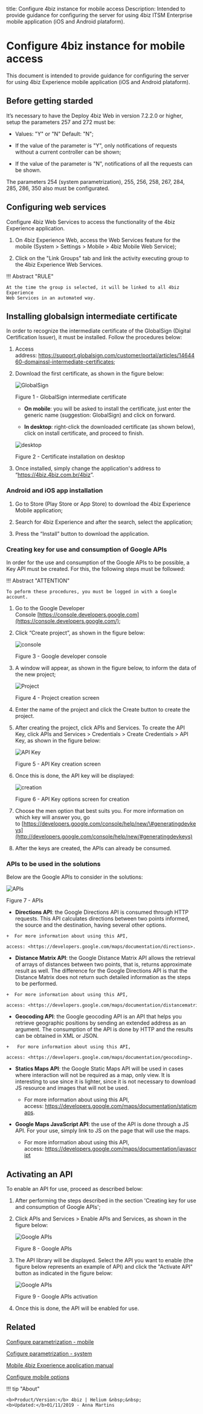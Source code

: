 title: Configure 4biz instance for mobile access
Description: Intended to provide guidance for configuring the server for using 4biz ITSM Enterprise mobile application (iOS and Android plataform).
# Configure 4biz instance for mobile access

This document is intended to provide guidance for configuring the server for
using 4biz Experience mobile application (iOS and Android plataform).

Before getting starded
----------------------

It’s necessary to have the Deploy 4biz Web in version 7.2.2.0
or higher, setup the parameters 257 and 272 must be:

  + Values: "Y" or "N" Default: "N";

  + If the value of the parameter is "Y", only notifications of requests without
    a current controller can be shown;

  + If the value of the parameter is "N", notifications of all the requests can
    be shown.

The parameters 254 (system parametrization), 255, 256, 258, 267, 284, 285, 286,
350 also must be configurated.

Configuring web services
------------------------

Configure 4biz Web Services to access the functionality of the
4biz Experience application.

1.  On 4biz Experience Web, access the Web Services feature for the mobile
    (System > Settings > Mobile > 4biz Mobile Web Service);

2.  Click on the "Link Groups" tab and link the activity executing group to the
    4biz Experience Web Services.

!!! Abstract "RULE"

    At the time the group is selected, it will be linked to all 4biz Experience
    Web Services in an automated way.  

Installing globalsign intermediate certificate
----------------------------------------------

In order to recognize the intermediate certificate of the GlobalSign (Digital
Certification Issuer), it must be installed. Follow the procedures below:

1.  Access
    address: <https://support.globalsign.com/customer/portal/articles/1464460-domainssl-intermediate-certificates>;

2.  Download the first certificate, as shown in the figure below:

    ![GlobalSign](images/config-app-android-ios-1.png)

    Figure 1 - GlobalSign intermediate certificate

      +  **On mobile**: you will be asked to install the certificate, just enter the
      generic name (suggestion: GlobalSign) and click on forward.

      +  **In desktop**: right-click the downloaded certificate (as shown below),
      click on install certificate, and proceed to finish.

    ![desktop](images/config-app-android-ios-2.png)

    Figure 2 - Certificate installation on desktop

3.  Once installed, simply change the application's address to
    “<https://4biz.4biz.com.br/4biz>”.

### Android and iOS app installation


1.  Go to Store (Play Store or App Store) to download the 4biz Experience Mobile
    application;

2.  Search for 4biz Experience and after the search, select the application;

3.  Press the “Install” button to download the application.

### Creating key for use and consumption of Google APIs


In order for the use and consumption of the Google APIs to be possible, a Key
API must be created. For this, the following steps must be followed:

!!! Abstract "ATTENTION"

    To peform these procedures, you must be logged in with a Google account.  


1.  Go to the Google Developer
    Console [https://console.developers.google.com](https://console.developers.google.com/);

2.  Click “Create project”, as shown in the figure below:

    ![console](images/config-app-android-ios-3.png)

    Figure 3 - Google developer console

3.  A window will appear, as shown in the figure below, to inform the data of
    the new project;

    ![Project](images/config-app-android-ios-4.png)

    Figure 4 - Project creation screen

4.  Enter the name of the project and click the Create button to create the
    project.

5.  After creating the project, click APIs and Services. To create the API Key,
    click APIs and Services > Credentials > Create Credentials > API Key, as
    shown in the figure below:

    ![API Key](images/config-app-android-ios-5.png)

    Figure 5 - API Key creation screen

6.  Once this is done, the API key will be displayed:

    ![creation](images/config-app-android-ios-6.png)

    Figure 6 - API Key options screen for creation

7.  Choose the men option that best suits you. For more information on which key
    will answer you, go
    to [https://developers.google.com/console/help/new/\#generatingdevkeys](http://developers.google.com/console/help/new/#generatingdevkeys)

8.  After the keys are created, the APIs can already be consumed.

### APIs to be used in the solutions

Below are the Google APIs to consider in the solutions:

![APIs](images/config-app-android-ios-7.png)

Figure 7 - APIs

 +   **Directions API**: the Google Directions API is consumed through HTTP
    requests. This API calculates directions between two points informed, the
    source and the destination, having several other options.

    +  For more information about using this API,
        access: <https://developers.google.com/maps/documentation/directions>.

 +   **Distance Matrix API**: the Google Distance Matrix API allows the retrieval
    of arrays of distances between two points, that is, returns approximate
    result as well. The difference for the Google Directions API is that the
    Distance Matrix does not return such detailed information as the steps to be
    performed.

    +  For more information about using this API,
        access: <https://developers.google.com/maps/documentation/distancematrix>.

 +   **Geocoding API**: the Google geocoding API is an API that helps you
    retrieve geographic positions by sending an extended address as an argument.
    The consumption of the API is done by HTTP and the results can be obtained
    in XML or JSON.

    +   For more information about using this API,
        access: <https://developers.google.com/maps/documentation/geocoding>.

+   **Statics Maps API**: the Google Static Maps API will be used in cases where
    interaction will not be required as a map, only view. It is interesting to
    use since it is lighter, since it is not necessary to download JS resource
    and images that will not be used.

    +   For more information about using this API,
        access: <https://developers.google.com/maps/documentation/staticmaps>.

+   **Google Maps JavaScript API**: the use of the API is done through a JS API.
    For your use, simply link to JS on the page that will use the maps.

    +   For more information about using this API,
        access: <https://developers.google.com/maps/documentation/javascript>

Activating an API
-----------------

To enable an API for use, proceed as described below:

1.  After performing the steps described in the section 'Creating key for use
    and consumption of Google APIs';

2.  Click APIs and Services > Enable APIs and Services, as shown in the figure
    below:

    ![Google APIs](images/config-app-android-ios-8.png)

    Figure 8 - Google APIs

3.  The API library will be displayed. Select the API you want to enable (the
    figure below represents an example of API) and click the "Activate API" button
    as indicated in the figure below:

    ![Google APIs](images/config-app-android-ios-9.png)

    Figure 9 - Google APIs activation

4.  Once this is done, the API will be enabled for use.

Related
-------

[Configure parametrization - mobile](/en-us/4biz-helium/platform-administration/parameters-list/configuration-parametrization-mobile.html)

[Cofigure parametrization - system](/en-us/4biz-helium/platform-administration/parameters-list/configure-parametrization-system.html)

[Mobile 4biz Experience application manual](/en-us/4biz-helium/additional-features/mobile-and-field-service/apps/4biz-app.html)

[Configure mobile options](/en-us/4biz-helium/additional-features/mobile-and-field-service/configuration/configure-mobile-options.html)

!!! tip "About"

    <b>Product/Version:</b> 4biz | Helium &nbsp;&nbsp;
    <b>Updated:</b>01/11/2019 - Anna Martins

